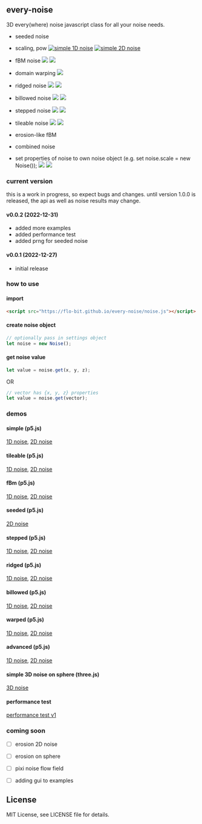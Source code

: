 ## every-noise

3D every(where) noise javascript class for all your noise needs.

- seeded noise
- scaling, pow
  [![simple 1D noise](./images/simple-1D.png)](https://flo-bit.github.io/every-noise/demos/p5-simple-1D-noise.html)
  [![simple 2D noise](./images/simple-2D.png)](https://flo-bit.github.io/every-noise/demos/p5-simple-2D-noise.html)
- fBM noise
  [![](./images/fbm-1D.png)](https://flo-bit.github.io/every-noise/demos/p5-fbm-1D-noise.html)
  [![](./images/fbm-2D.png)](https://flo-bit.github.io/every-noise/demos/p5-fbm-2D-noise.html)
- domain warping
  [![](./images/warped-2D.png)](https://flo-bit.github.io/every-noise/demos/p5-warp-2D-noise.html)
- ridged noise
  [![](./images/ridged-1D.png)](https://flo-bit.github.io/every-noise/demos/p5-ridged-1D-noise.html)
  [![](./images/ridged-2D.png)](https://flo-bit.github.io/every-noise/demos/p5-ridged-2D-noise.html)
- billowed noise
  [![](./images/billowed-1D.png)](https://flo-bit.github.io/every-noise/demos/p5-billowed-1D-noise.html)
  [![](./images/billowed-2D.png)](https://flo-bit.github.io/every-noise/demos/p5-billowed-2D-noise.html)
- stepped noise
  [![](./images/stepped-1D.png)](https://flo-bit.github.io/every-noise/demos/p5-stepped-1D-noise.html)
  [![](./images/stepped-2D.png)](https://flo-bit.github.io/every-noise/demos/p5-stepped-2D-noise.html)
- tileable noise
  [![](./images/tileable-1D.png)](https://flo-bit.github.io/every-noise/demos/p5-tileable-1D-noise.html)
  [![](./images/tileable-2D.png)](https://flo-bit.github.io/every-noise/demos/p5-tileable-2D-noise.html)
- erosion-like fBM

- combined noise

- set properties of noise to own noise object (e.g. set noise.scale = new Noise());
  ![](./images/advanced-1D.png)
  ![](./images/advanced-2D.png)

### current version

this is a work in progress, so expect bugs and changes. until version 1.0.0 is released, the api as well as noise results may change.

#### v0.0.2 (2022-12-31)

- added more examples
- added performance test
- added prng for seeded noise

#### v0.0.1 (2022-12-27)

- initial release

### how to use

#### import

```html
<script src="https://flo-bit.github.io/every-noise/noise.js"></script>
```

#### create noise object

```javascript
// optionally pass in settings object
let noise = new Noise();
```

#### get noise value

```javascript
let value = noise.get(x, y, z);
```

OR

```javascript
// vector has {x, y, z} properties
let value = noise.get(vector);
```

### demos

#### simple (p5.js)

[1D noise](https://flo-bit.github.io/every-noise/demos/p5-simple-1D-noise.html), [2D noise](https://flo-bit.github.io/every-noise/demos/p5-simple-2D-noise.html)

#### tileable (p5.js)

[1D noise](https://flo-bit.github.io/every-noise/demos/p5-tileable-1D-noise.html), [2D noise](https://flo-bit.github.io/every-noise/demos/p5-tileable-2D-noise.html)

#### fBm (p5.js)

[1D noise](https://flo-bit.github.io/every-noise/demos/p5-fbm-1D-noise.html), [2D noise](https://flo-bit.github.io/every-noise/demos/p5-fbm-2D-noise.html)

#### seeded (p5.js)

[2D noise](https://flo-bit.github.io/every-noise/demos/p5-seeded-2D-noise.html)

#### stepped (p5.js)

[1D noise](https://flo-bit.github.io/every-noise/demos/p5-stepped-1D-noise.html), [2D noise](https://flo-bit.github.io/every-noise/demos/p5-stepped-2D-noise.html)

#### ridged (p5.js)

[1D noise](https://flo-bit.github.io/every-noise/demos/p5-ridged-1D-noise.html), [2D noise](https://flo-bit.github.io/every-noise/demos/p5-ridged-2D-noise.html)

#### billowed (p5.js)

[1D noise](https://flo-bit.github.io/every-noise/demos/p5-billowed-1D-noise.html), [2D noise](https://flo-bit.github.io/every-noise/demos/p5-billowed-2D-noise.html)

#### warped (p5.js)

[1D noise](https://flo-bit.github.io/every-noise/demos/p5-warped-1D-noise.html), [2D noise](https://flo-bit.github.io/every-noise/demos/p5-warped-2D-noise.html)

#### advanced (p5.js)

[1D noise](https://flo-bit.github.io/every-noise/demos/p5-advanced-1D-noise.html), [2D noise](https://flo-bit.github.io/every-noise/demos/p5-advanced-2D-noise.html)

#### simple 3D noise on sphere (three.js)

[3D noise](https://flo-bit.github.io/every-noise/demos/three-simple-3D-sphere.html)

#### performance test

[performance test v1](https://flo-bit.github.io/every-noise/demos/performance-test.html)

### coming soon

- [ ] erosion 2D noise
- [ ] erosion on sphere

- [ ] pixi noise flow field

- [ ] adding gui to examples

## License

MIT License, see LICENSE file for details.
